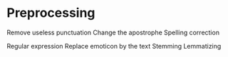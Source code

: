 Preprocessing
=============

Remove useless punctuation
Change the apostrophe
Spelling correction

Regular expression
Replace emoticon by the text
Stemming
Lemmatizing
